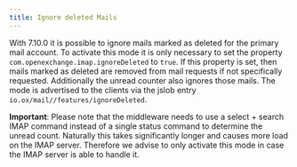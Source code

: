 ```yaml
---
title: Ignore deleted Mails
---
```


With 7.10.0 it is possible to ignore mails marked as deleted for the primary mail account. To activate this mode it is only necessary to set the property 
`com.openexchange.imap.ignoreDeleted` to `true`. If this property is set, then mails marked as deleted are removed from mail requests if not specifically requested. 
Additionally the unread counter also ignores those mails. The mode is advertised to the clients via the jslob entry `io.ox/mail//features/ignoreDeleted`. 

**Important**: Please note that the middleware needs to use a select + search IMAP command instead of a single status command to determine the unread count. Naturally this takes significantly longer
and causes more load on the IMAP server. Therefore we advise to only activate this mode in case the IMAP server is able to handle it.


